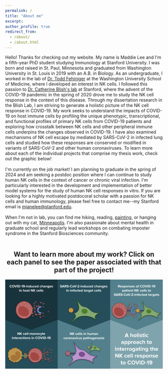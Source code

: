 ```yaml
---
permalink: /
title: "About me"
excerpt: 
author_profile: true
redirect_from: 
  - /about/
  - /about.html
---
```

Hello! Thanks for checking out my website. My name is Maddie Lee and I'm a fifth-year PhD student studying Immunology at Stanford University. I was born and raised in St. Paul, Minnesota and graduated from Washington University in St. Louis in 2019 with an A.B. in Biology. As an undergraduate, I worked in the lab of <a href="https://www.fehnigerlab.org/">Dr. Todd Fehiniger</a> at the Washington University School of Medicine, where I developed an interest in NK cells. I followed this passion to <a href="https://med.stanford.edu/blishlab.html">Dr. Catherine Blish's lab</a> at Stanford, where the advent of the COVID-19 pandemic in the spring of 2020 drove me to study the NK cell response in the context of this disease. Through my dissertation research in the Blish Lab, I am striving to generate a holistic picture of the NK cell response in COVID-19. My work seeks to understand the impacts of COVID-19 on host immune cells by profiling the unique phenotypic, transcriptional, and functional profiles of primary NK cells from COVID-19 patients and exploring how crosstalk between NK cells and other peripheral immune cells underpins the changes observed in COVID-19. I have also examined mechanisms of NK cell escape by mediated by SARS-CoV-2 in infected lung cells and studied how these responses are conserved or modified in variants of SARS-CoV-2 and other human coronaviruses. To learn more about each of the individual projects that comprise my thesis work, check out the graphic below!
<br>
<br>
I'm currently on the job market! I am planning to graduate in the spring of 2024 and am seeking a postdoc position where I can continue to study human NK cells in the context of cancer or chronic viral infection. I'm particularly interested in the development and implementation of better model systems for the study of human NK cell responses in vitro. If you are looking for a highly motivated postdocoral scholar with a passion for NK cells and human immunology, please feel free to contact me--my Stanford email is mjanelee@stanford.edu.
<br>
<br>
When I'm not in lab, you can find me hiking, reading, <a href="https://mjanelee.github.io/portfolio/">painting</a>, or hanging out with my cat, <a href="/files/minne!.jpg">Minneapolis</a>. I'm also passionate about mental health in graduate school and regularly lead workshops on combating imposter syndrome in the Stanford Biosciences community.
<br>
<br>
<html>
<body>
     <center>
      <h2>Want to learn more about my work? Click on each panel to see the paper associated with that part of the project!</h2>

<style>

#wrapper {
  width: 100%;
  max-width: 812px; /*actual width of image-- behaves strangely if exceeding this*/
  position: relative;
}

#wrapper img {
  max-width: 100%;
  position: relative;
}

#anchor-box-1 {
 # border: 4px solid red;
  height: 50%;
  width: 33%;
  position: absolute;
  left: 0%;
  top: 0%;
}
  #anchor-box-2 {
 # border: 4px solid blue;
  height: 50%;
  width: 33%;
  position: absolute;
  left: 33%;
  top: 0%;
}
   #anchor-box-3 {
 # border: 4px solid green;
  height: 50%;
  width: 33%;
  position: absolute;
  left: 67%;
  top: 50%;
}
     #anchor-box-4 {
 # border: 4px solid green;
  height: 50%;
  width: 33%;
  position: absolute;
  left: 67%;
  top: 0%;
}
       #anchor-box-5 {
 # border: 4px solid green;
  height: 50%;
  width: 33%;
  position: absolute;
  left: 33%;
  top: 50%;
}
      #anchor-box-6 {
 # border: 4px solid green;
  height: 50%;
  width: 33%;
  position: absolute;
  left: 0%;
  top: 50%;
}
</style>

<div id="wrapper">
  <img src="/files/Graphic_full.png" />
  <a id="anchor-box-1" alt="Multi-omic paper" title="Multi-omic paper" href="https://pubmed.ncbi.nlm.nih.gov/34128959/" target="_blank"></a>
  <a id="anchor-box-2" alt="NK Evasion paper" title="NK evasion paper" href="https://pubmed.ncbi.nlm.nih.gov/36543165/" target="_blank"></a>
  <a id="anchor-box-3" alt="COVID NK review" title="COVID NK review" href="https://www.nature.com/articles/s41590-023-01560-8" target="_blank"></a>
  <a id="anchor-box-4" alt="NK-mono interactions" title="NK-mono interactions" href="https://journals.aai.org/jimmunol/article/212/11/1693/266801/NK-Cell-Monocyte-Cross-talk-Underlies-NK-Cell" target="_blank"></a>
  <a id="anchor-box-5" alt="Stay tuned!" title="Stay tuned!" href="https://mjanelee.github.io/stay-tuned/" target="_blank"></a>
  <a id="anchor-box-6" alt="NK-mono interactions" title="NK-mono interactions" href="https://journals.aai.org/jimmunol/article/212/11/1693/266801/NK-Cell-Monocyte-Cross-talk-Underlies-NK-Cell" target="_blank"></a>
</div>


